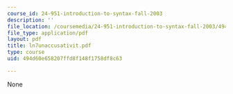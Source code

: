 ```yaml
---
course_id: 24-951-introduction-to-syntax-fall-2003
description: ''
file_location: /coursemedia/24-951-introduction-to-syntax-fall-2003/494d60e658207ffd8f148f1758df8c63_ln7unaccusativit.pdf
file_type: application/pdf
layout: pdf
title: ln7unaccusativit.pdf
type: course
uid: 494d60e658207ffd8f148f1758df8c63

---
```

None